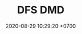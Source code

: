 ---
layout: teamCard
permalink: /team/:title.html
categories: surjohto042024 norteMayo ljmy24 partido2 partido3  partido8 partido9 partido7 LJ06
maincover: /assets/logos/DFS.png
puntosLJMAYO24: 17
date: 2020-08-29 10:29:20 +0700
title: DFS DMD
tag: johto042024
color: black
puntosLJ202404: 12
grupo: sur
background: '#F16C38'
cover: /assets/backCard.png
team: DRAGONFLIES GAMING DIAMOND
ID: DFS DMD
pj: 11
pt1: 1
pt2: 3
pt3: 2
pt4: 3
pt5: 0
pt6: 3
pt7: 0
pt8: 1
pt9: 0
pt10: 1
pt11: 3
p1: ZODIAC
r1: 2
bg1: bg-warning
rr1: 1
pp1: DFS DMD
p2: DFS DMD
r2: 3
rr2: 0
bg2: bg-success
pp2: MBO
p3: DFS DMD
r3: 2
bg3: bg-info
rr3: 1
pp3: LAST BREATH
p4:  DFS RUBY
r4: 0
bg4: bg-success
rr4: 3
pp4: DFS DMD
p5:  no smite
r5: 3
bg5: bg-danger
rr5: 0
pp5: dfs dmd
p6: jas
r6: 0
rr6: 3
bg6: bg-success
pp6: dfs dmd
p7:  DFS DMD
r7: 0
rr7: 2
bg7: bg-danger
pp7: SOJ
p8:  DFS DMD
r8: 1
bg8: bg-warning
rr8: 2
pp8: T. SATISFACTION
p9:  DFS DMD
r9: 0
bg9: bg-danger
rr9: 3
pp9: S. VANGUARD
p10:  HGO
r10: 2
rr10: 1
bg10: bg-warning
pp10: DFS DM
p11: hg regios
r11: 0
rr11: 3
bg11: bg-success
pp11: dfs dmd
##torneos
rango: ACERO
bg: bg-johto 
torneo1: Lj my24
tps1: IN PROGRESS
tb1: card-johto
timg1: /assets/logos/LIGA-JOHTO.png
---